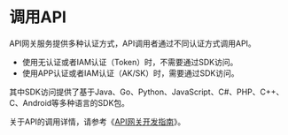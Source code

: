 # 调用API<a name="apig-zh-ug-180307011"></a>

API网关服务提供多种认证方式，API调用者通过不同认证方式调用API。

-   使用无认证或者IAM认证（Token）时，不需要通过SDK访问。
-   使用APP认证或者IAM认证（AK/SK）时，需要通过SDK访问。

其中SDK访问提供了基于Java、Go、Python、JavaScript、C\#、PHP、C++、C、Android等多种语言的SDK包。

关于API的调用详情，请参考《[API网关开发指南](https://support.huaweicloud.com/devg-apig/apig-zh-dev-180307014.html)》。

